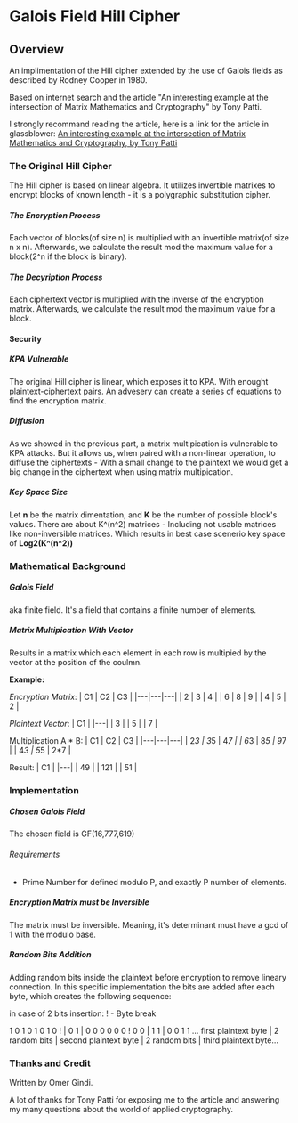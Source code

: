 # Galois Field Hill Cipher


## Overview 

An implimentation of the Hill cipher extended by the use of Galois fields as described by Rodney Cooper in 1980.

Based on internet search and the article "An interesting example at the intersection
of Matrix Mathematics and Cryptography" by Tony Patti.

I strongly recommand reading the article, here is a link for the article in glassblower: [An interesting example at the intersection of Matrix Mathematics and Cryptography, by Tony Patti](https://www.glassblower.info/crypto/an-interesting-example-at-the-intersection-of-matrix-mathematics-and-cryptography-April-23-2024.pdf)

### The Original Hill Cipher

The Hill cipher is based on linear algebra.
It utilizes invertible matrixes to encrypt blocks of known length - it is a polygraphic substitution cipher.

##### The Encryption Process

Each vector of blocks(of size n) is multiplied with an invertible matrix(of size n x n). 
Afterwards, we calculate the result mod the maximum value for a block(2^n if the block is binary).

##### The Decyription Process

Each ciphertext vector is multiplied with the inverse of the encryption matrix. 
Afterwards, we calculate the result mod the maximum value for a block.

#### Security

##### KPA Vulnerable

The original Hill cipher is linear, which exposes it to KPA. With enought plaintext-ciphertext pairs.
An advesery can create a series of equations to find the encryption matrix.

##### Diffusion

As we showed in the previous part, a matrix multipication is vulnerable to KPA attacks.
But it allows us, when paired with a non-linear operation, to diffuse the ciphertexts - With a small change to the plaintext we would get a big change in the ciphertext when using matrix multipication.

##### Key Space Size

Let **n** be the matrix dimentation, and **K** be the number of possible block's values.
There are about K^(n^2) matrices - Including not usable matrices like non-inversible matrices.
Which results in best case scenerio key space of **Log2(K^(n^2))**

### Mathematical Background 

##### Galois Field

aka finite field. It's a field that contains a finite number of elements.

##### Matrix Multipication With Vector

Results in a matrix which each element in each row is multipied by the vector at the position of the coulmn.

**Example:**

*Encryption Matrix*:
| C1 | C2 | C3 |
|---|---|---|
| 2 | 3 | 4 |
| 6 | 8 | 9 |
| 4 | 5 | 2 |

*Plaintext Vector*:
| C1 |
|---|
| 3 |
| 5 |
| 7 |

Multiplication A * B:
| C1 | C2 | C3 |
|---|---|---|
| 2*3 | 3*5 | 4*7 |
| 6*3 | 8*5 | 9*7 |
| 4*3 | 5*5 | 2*7 |

Result:
| C1 |
|---|
| 49 |
| 121 |
| 51 |

### Implementation

##### Chosen Galois Field

The chosen field is GF(16,777,619)

###### Requirements

- Prime Number for defined modulo P, and exactly P number of elements.

##### Encryption Matrix must be Inversible 

The matrix must be inversible. Meaning, it's determinant must have a gcd of 1 with the modulo base.

##### Random Bits Addition

Adding random bits inside the plaintext before encryption to remove lineary connection.
In this specific implementation the bits are added after each byte, which creates the following sequence:

in case of 2 bits insertion:
! - Byte break

 1 0 1 0 1 0 1 0 !    | 0 1           | 0 0 0 0 0 0 ! 0 0     | 1 1           | 0 0 1 1 ...
 first plaintext byte | 2 random bits | second plaintext byte | 2 random bits | third plaintext byte...

### Thanks and Credit

Written by Omer Gindi.

A lot of thanks for Tony Patti for exposing me to the article and answering my many questions
about the world of applied cryptography.
